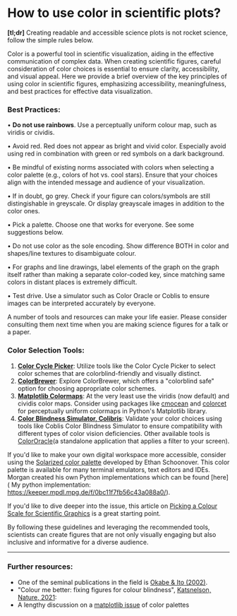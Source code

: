 # How to use color in scientific plots?

**[tl;dr]** Creating readable and accessible science plots is not rocket science, follow the simple rules below.

Color is a powerful tool in scientific visualization, aiding in the effective communication of complex data. When creating scientific figures, careful consideration of color choices is essential to ensure clarity, accessibility, and visual appeal. Here we provide a brief overview of the key principles of using color in scientific figures, emphasizing accessibility, meaningfulness, and best practices for effective data visualization.

### Best Practices:

• **Do not use rainbows**. Use a perceptually uniform colour map, such as viridis or cividis.

• Avoid red. Red does not appear as bright and vivid color. Especially avoid using red in combination with green or red symbols on a dark background. 

• Be mindful of existing norms associated with colors when selecting a color palette (e.g., colors of hot vs. cool stars). Ensure that your choices align with the intended message and audience of your visualization.

• If in doubt, go grey. Check if your figure can colors/symbols are still distingishable in greyscale. Or display greayscale images in addition to the color ones. 

• Pick a palette. Choose one that works for everyone. See some suggestions below.

• Do not use color as the sole encoding. Show difference BOTH in color and shapes/line textures to disambiguate colour.

• For graphs and line drawings, label elements of the graph on the graph itself rather than making a separate color-coded key, since matching same colors in distant places is extremely difficult.

• Test drive. Use a simulator such as Color Oracle or Coblis to ensure images can be interpreted accurately by everyone.

A number of tools and resources can make your life easier. Please consider consulting them next time when you are making science figures for a talk or a paper.

### Color Selection Tools:
1. **[Color Cycle Picker](https://colorcyclepicker.mpetroff.net)**: Utilize tools like the Color Cycle Picker to select color schemes that are colorblind-friendly and visually distinct.
2. **[ColorBrewer](https://colorbrewer2.org)**: Explore ColorBrewer, which offers a "colorblind safe" option for choosing appropriate color schemes.
3. **[Matplotlib Colormaps](https://matplotlib.org/cmocean/)**: At the very least use the viridis (now default) and cividis color maps. Consider using packages like [cmocean](https://matplotlib.org/cmocean/) and [colorcet](https://colorcet.holoviz.org/) for perceptually uniform colormaps in Python's Matplotlib library.
4. **[Color Blindness Simulator, Colibris](https://www.color-blindness.com/coblis-color-blindness-simulator/)**: Validate your color choices using tools like Coblis Color Blindness Simulator to ensure compatibility with different types of color vision deficiencies. Other available tools is [ColorOracle](https://colororacle.org/)(a standalone application that applies a filter to your screen). 

If you'd like to make your own digital workspace more accessible, consider using the [Solarized color palette](https://ethanschoonover.com/solarized/) developed by Ethan Schoonover. This color palette is available for many terminal emulators, text editors and IDEs. Morgan created his own Python implementations which can be found [here]( My python implementation: https://keeper.mpdl.mpg.de/f/0bc11f7fb56c43a088a0/).

If you'd like to dive deeper into the issue, this article on [Picking a Colour Scale for Scientific Graphics](https://betterfigures.org/2015/06/23/picking-a-colour-scale-for-scientific-graphics/) is a great starting point. 

By following these guidelines and leveraging the recommended tools, scientists can create figures that are not only visually engaging but also inclusive and informative for a diverse audience.

---

### Further resources:

- One of the seminal publications in the field is [Okabe & Ito (2002)](https://web.archive.org/web/20030821055411/http://jfly.iam.u-tokyo.ac.jp/color/text.html). 
- "Colour me better: fixing figures for colour blindness", [Katsnelson, Nature, 2021](ttps://www.nature.com/articles/d41586-021-02696-z): 
- A lengthy discussion on a [matplotlib issue](https://github.com/matplotlib/matplotlib/issues/9460) of color palettes
